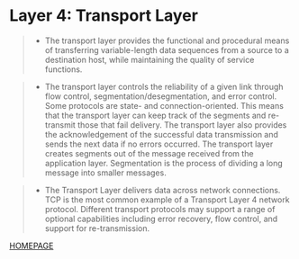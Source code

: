 # Layer 4: Transport Layer

> - The transport layer provides the functional and procedural means of transferring variable-length data sequences from a source to a destination host, while maintaining the quality of service functions.

> - The transport layer controls the reliability of a given link through flow control, segmentation/desegmentation, and error control. Some protocols are state- and connection-oriented. This means that the transport layer can keep track of the segments and re-transmit those that fail delivery. The transport layer also provides the acknowledgement of the successful data transmission and sends the next data if no errors occurred. The transport layer creates segments out of the message received from the application layer. Segmentation is the process of dividing a long message into smaller messages.

> - The Transport Layer delivers data across network connections. TCP is the most common example of a Transport Layer 4 network protocol. Different transport protocols may support a range of optional capabilities including error recovery, flow control, and support for re-transmission.

[HOMEPAGE](README.md)
